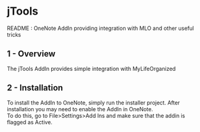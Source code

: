 # jTools
README : OneNote AddIn providing integration with MLO and other useful tricks


## 1 - Overview

The jTools AddIn provides simple integration with MyLifeOrganized


## 2 - Installation

To install the AddIn to OneNote, simply run the installer project.  After installation you may need to enable the AddIn in OneNote.  
To do this, go to File>Settings>Add Ins and make sure that the addin is flagged as Active.


